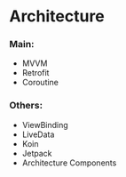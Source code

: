 # Architecture

### **Main**:
- MVVM 
- Retrofit 
- Coroutine 

### **Others**:
- ViewBinding 
- LiveData 
- Koin 
- Jetpack 
- Architecture Components
